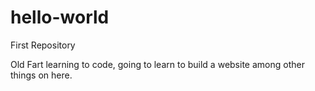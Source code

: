 # hello-world
First Repository

Old Fart learning to code, going to learn to build a website among other things on here.
